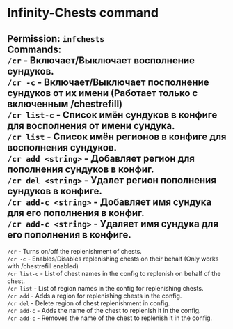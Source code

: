# Infinity-Chests command
Permission: `infchests`  
Сommands:  
`/cr` - Включает/Выключает восполнение сундуков.  
`/cr -c` - Включает/Выключает посполнение сундуков от их имени (Работает только с включенным /chestrefill)  
`/cr list-c` - Список имён сундуков в конфиге для восполнения от имени сундука.  
`/cr list` - Список имён регионов в конфиге для восполнения сундуков.  
`/cr add <string>` - Добавляет регион для пополнения сундуков в конфиг.  
`/cr del <string>` - Удалет регион пополнения сундуков в конфиге.  
`/cr add-c <string>` - Добавляет имя сундука для его пополнения в конфиг.    
`/cr add-c <string>` - Удаляет имя сундука для его пополнения в конфиге.  
-------------------------
`/cr` - Turns on/off the replenishment of chests.  
`/cr -c` - Enables/Disables replenishing chests on their behalf (Only works with /chestrefill enabled)  
`/cr list-c` - List of chest names in the config to replenish on behalf of the chest.  
`/cr list` - List of region names in the config for replenishing chests.  
`/cr add` <string> - Adds a region for replenishing chests in the config.  
`/cr del` <string> - Delete region of chest replenishment in config.  
`/cr add-c` <string> - Adds the name of the chest to replenish it in the config.  
`/cr add-c` <string> - Removes the name of the chest to replenish it in the config.  
